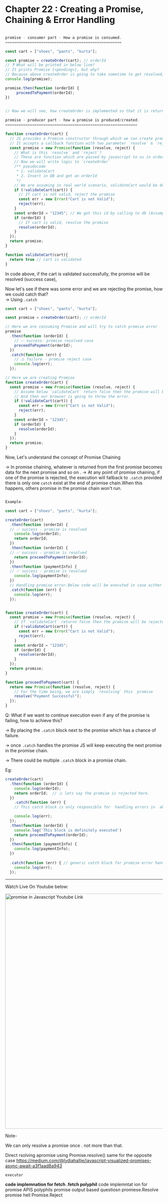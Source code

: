 # Chapter 22 : Creating a Promise, Chaining & Error Handling


```js

promise - consumer part - How a promise is consumed.
====================================================

const cart = ["shoes", "pants", "kurta"];

const promise = createOrder(cart); // orderId
// ❓ What will be printed in below line?
// It prints Promise {<pending>}, but why?
// Because above createOrder is going to take sometime to get resolved, so pending state. But once the promise is resolved,promise attached `.then` calls the callback to get executed.
console.log(promise);

promise.then(function (orderId) {
     proceedToPayment(orderId);
})
 

// Now we will see, how createOrder is implemented so that it is returning a promise.In short we will see, "How we can create Promise" and then return it.

promise - producer part - how a promise is produced/created.
===========================================================

function createOrder(cart) {
  // JS provides a Promise constructor through which we can create promise.
  // It accepts a callback function with two parameter `resolve` & `reject.
  const promise = new Promise(function (resolve, reject) {
    // What is this `resolve` and `reject`?
    // These are function which are passed by javascript to us in order to handle success and failure of function call.
    // Now we will write logic to `createOrder`
    /** pseudocode
     * 1. validateCart
     * 2. Insert in DB and get an orderId
     */
    // We are assuming in real world scenario, validateCart would be defined
    if (!validateCart(cart)) {
      // If cart is not valid, reject the promise
      const err = new Error("Cart is not Valid");
      reject(err);
    }
    const orderId = "12345"; // We got this id by calling to db (Assumption)
    if (orderId) {
      // If cart is valid, resolve the promise
      resolve(orderId);
    }
  });
  return promise;
}

function validateCart(cart){
  return true // cart is validated
}


```

In code above, if the cart is validated successfully, the promise will be resolved (success case),

Now let's see if there was some error and we are rejecting the promise, how we could catch that?  
-> Using `.catch`

```js
const cart = ["shoes", "pants", "kurta"];

const promise = createOrder(cart); // orderId

// Here we are consuming Promise and will try to catch promise error
promise
  .then(function (orderId) {
    // ✅ success- promise resolved case
    proceedToPayment(orderId);
  })
  .catch(function (err) {
    // ⚠️ failure - promise reject case 
    console.log(err);
  });

// Here we are creating Promise
function createOrder(cart) {
  const promise = new Promise(function (resolve, reject) {
    // Assume below `validateCart` return false then the promise will be rejected
    // And then our browser is going to throw the error.
    if (!validateCart(cart)) {
      const err = new Error("Cart is not Valid");
      reject(err);
    }
    const orderId = "12345";
    if (orderId) {
      resolve(orderId);
    }
  });
  return promise;
}
```

Now, Let's understand the concept of Promise Chaining  
 
-> In promise chaining, whatever is returned from the first promise becomes data for the next promise and so on .
-> At any point of promise chaining, if one of the promise is rejected, the execution will fallback to `.catch` provided there is only one `catch` exist at the end of promise chain.When this happens, others promise in the promise chain won't run.

```js

Example-

const cart = ["shoes", "pants", "kurta"];

createOrder(cart)
  .then(function (orderId) {
  // ✅ success - promise is resolved
    console.log(orderId);
    return orderId;
  })
  .then(function (orderId) {
  // ✅ success - promise is resolved
    return proceedToPayment(orderId);
  })
  .then(function (paymentInfo) {
  // ✅ success - promise is resolved
    console.log(paymentInfo);
  })
  // Handling promise error.Below code will be executed in case either one of the above promises is rejected.But in our case intentionally we are resolving all the promises.Thus below code will not be executed.
  .catch(function (err) {
    console.log(err);
  });


function createOrder(cart) {
  const promise = new Promise(function (resolve, reject) {
    // If `validateCart` returns false then the promise will be rejected and then our browser will throw the error if it is not handled properly. For now assume validateCart returns true
    if (!validateCart(cart)) {
      const err = new Error("Cart is not Valid");
      reject(err);
    }
    const orderId = "12345";
    if (orderId) {
      resolve(orderId);
    }
  });
  return promise;
}

function proceedToPayment(cart) {
  return new Promise(function (resolve, reject) {
    // For the time being, we are simply `resolving` this  promise
    resolve("Payment Successful");
  });
}
```


Q: What if we want to continue execution even if any of the promise is failing, how to achieve this?  

-> By placing the `.catch` block next to the promise which has a chance of failure.

-> once `.catch` handles the promise JS will keep executing the next promise in the promise chain.

-> There could be multiple `.catch` block in a promise chain.


Eg:

```js
createOrder(cart)
  .then(function (orderId) {
    console.log(orderId);
    return orderId;  // ⚠️ lets say the promise is rejected here.
  })
    .catch(function (err) {
    // This catch block is only responsible for  handling errors in  above promise or promises along the chain.In our case we have one promise and we encountered error and our catch block here is handling that error.

    console.log(err);
  });
  .then(function (orderId) {
    console.log('This block is definitely executed')
    return proceedToPayment(orderId);
  })
  .then(function (paymentInfo) {
    console.log(paymentInfo);
  }) 
  
  .catch(function (err) { // generic catch block for promise error handling
    console.log(err);
  });
```

<hr>

Watch Live On Youtube below:

<a href="https://www.youtube.com/watch?v=U74BJcr8NeQ&list=PLlasXeu85E9eWOpw9jxHOQyGMRiBZ60aX&index=4&ab_channel=AkshaySaini" target="_blank"><img src="https://img.youtube.com/vi/U74BJcr8NeQ/0.jpg" width="750"
alt="promise in Javascript Youtube Link"/></a>


Note-

We can only resolve a promise once . not more than that. 


 Direct rsolving apromise using Promise.resolve()
  same for the opposite case 
    https://medium.com/@lydiahallie/javascript-visualized-promises-async-await-a3f1aad8a943

    executor

    
**code implemnation for fetch .fetch polyphil**
code implemntat ion for promise APIS polyphils 
promise output based questiosn 
promiese.Resolve
promise hell
Promise.Reject